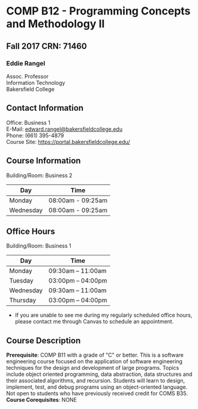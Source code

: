 # COMP B12 - Programming Concepts and Methodology II
## Fall 2017 CRN: 71460

### Eddie Rangel
Assoc. Professor  
Information Technology  
Bakersfield College  

## Contact Information
Office: Business 1    
E-Mail: edward.rangel@bakersfieldcollege.edu  
Phone: (661) 395-4879   
Course Site: https://portal.bakersfieldcollege.edu/ 

## Course Information
Building/Room: Business 2   

Day | Time
------------ | -------------
Monday | 08:00am - 09:25am  
Wednesday | 08:00am - 09:25am  

## Office Hours
Building/Room: Business 1

Day | Time
------------ | -------------
Monday | 09:30am – 11:00am
Tuesday | 03:00pm – 04:00pm
Wednesday | 09:30am – 11:00am
Thursday | 03:00pm – 04:00pm
* If you are unable to see me during my regularly scheduled office hours, please contact me through Canvas to schedule an appointment.

## Course Description
**Prerequisite**: COMP B11 with a grade of "C" or better. 
This is a software engineering course focused on the application of software engineering techniques for the design and development 
of large programs. Topics include object oriented programming, data abstraction, data structures 
and their associated algorithms, and recursion. Students will learn to design, implement, test, 
and debug programs using an object-oriented language. Not open to students who have previously 
received credit for COMS B35.
**Course Corequisites**: NONE
